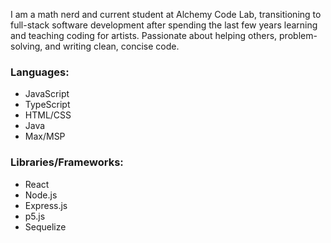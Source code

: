 I am a math nerd and current student at Alchemy Code Lab, transitioning to full-stack software development after spending the last few years learning and teaching coding for artists. Passionate about helping others, problem-solving, and writing clean, concise code.

### Languages:
- JavaScript
- TypeScript
- HTML/CSS
- Java
- Max/MSP

### Libraries/Frameworks:
- React
- Node.js
- Express.js
- p5.js
- Sequelize
